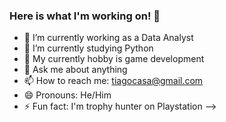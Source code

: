 ### Here is what I'm working on! 👋

- 🔭 I’m currently working as a Data Analyst
- 🌱 I’m currently studying Python
- 🤔 My currently hobby is game development
- 💬 Ask me about anything
- 📫 How to reach me: tiagocasa@gmail.com
- 😄 Pronouns: He/Him
- ⚡ Fun fact: I'm trophy hunter on Playstation
-->
